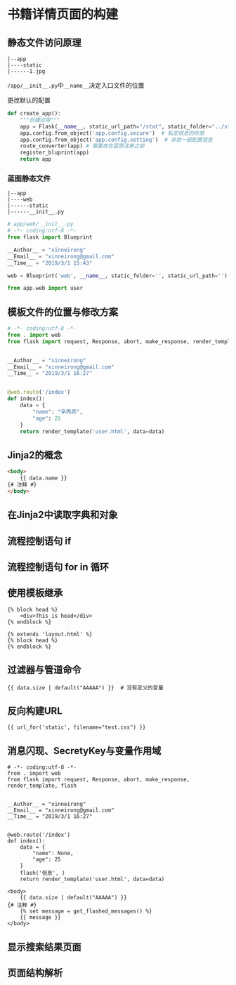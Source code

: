 # 书籍详情页面的构建

## 静态文件访问原理

````
|--app
|----static
|------1.jpg
````

`/app/__init__.py`中`__name__`决定入口文件的位置

更改默认的配置

```python
def create_app():
    """创建应用"""
    app = Flask(__name__, static_url_path="/stat", static_folder="../static", template_folder="../template")
    app.config.from_object('app.config.secure')  # 私密信息的存放
    app.config.from_object('app.config.setting')  # 存放一般配置信息
    route_converter(app) # 需要放在蓝图注册之前
    register_bluprint(app)
    return app
```

### 蓝图静态文件

````
|--app
|----web
|------static
|------__init__.py
````

````python
# app/web/__init__.py
# -*- coding:utf-8 -*-
from flask import Blueprint

__Author__ = "xinneirong"
__Email__ = "xinneirong@gmail.com"
__Time__ = "2019/3/1 15:43"

web = Blueprint('web', __name__, static_folder='', static_url_path='')

from app.web import user
````

##  模板文件的位置与修改方案

`````python
# -*- coding:utf-8 -*-
from . import web
from flask import request, Response, abort, make_response, render_template


__Author__ = "xinneirong"
__Email__ = "xinneirong@gmail.com"
__Time__ = "2019/3/1 16:27"


@web.route('/index')
def index():
    data = {
        "name": "辛丙亮",
        "age": 25
    }
    return render_template('user.html', data=data)
`````

## Jinja2的概念

```html
<body>
    {{ data.name }}
{# 注释 #}
</body>
```

## 在Jinja2中读取字典和对象

## 流程控制语句 if

## 流程控制语句 for in 循环

## 使用模板继承

`````
{% block head %}
	<div>This is head</div>
{% endblock %}
`````

````
{% extends 'layout.html' %}
{% block head %}
{% endblock %}
````

## 过滤器与管道命令

````
{{ data.size | default("AAAAA") }}  # 没有定义的变量
````

## 反向构建URL

````
{{ url_for('static', filename="test.css") }}
````

## 消息闪现、SecretyKey与变量作用域

````
# -*- coding:utf-8 -*-
from . import web
from flask import request, Response, abort, make_response, render_template, flash


__Author__ = "xinneirong"
__Email__ = "xinneirong@gmail.com"
__Time__ = "2019/3/1 16:27"


@web.route('/index')
def index():
    data = {
        "name": None,
        "age": 25
    }
    flash('信息', )
    return render_template('user.html', data=data)

````

````
<body>
    {{ data.size | default("AAAAA") }}
{# 注释 #}
    {% set message = get_flashed_messages() %}
    {{ message }}
</body>
````

## 显示搜索结果页面



## 页面结构解析

